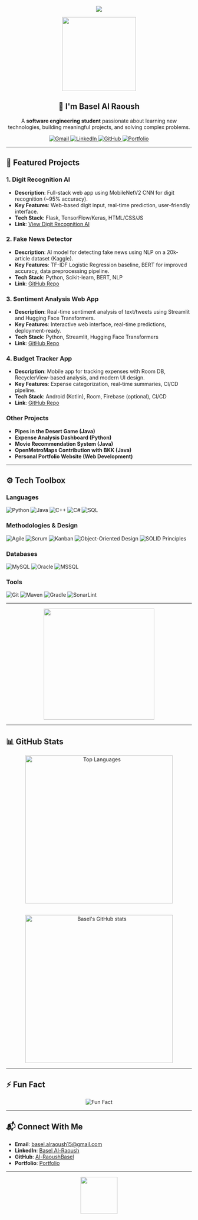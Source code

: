 <p align="center">
  <img src="https://capsule-render.vercel.app/api?type=wave&color=gradient&height=200&section=header&text=Hey%20There!&fontSize=60&fontAlignY=35" />
</p>

<!-- Intro & GIF -->
<div align="center">
  <img src="https://media.giphy.com/media/8PyTvI5EOu9LbAm8uS/giphy.gif" width="200" height="200"/>

<!-- New Name Placement -->
<h2 align="center">👋 I'm Basel Al Raoush</h2>



  <p align="center">
  A <strong>software engineering student</strong> passionate about learning new technologies, 
  building meaningful projects, and solving complex problems.
</p>



  <!-- Social Badges -->
  <p>
    <a href="mailto:basel.alraoush15@gmail.com">
      <img src="https://img.shields.io/badge/Gmail-D14836?style=flat-square&logo=gmail&logoColor=white" alt="Gmail">
    </a>
    <a href="https://www.linkedin.com/in/basel-al-raoush/">
      <img src="https://img.shields.io/badge/-LinkedIn-0077B5?style=flat-square&logo=linkedin&logoColor=white" alt="LinkedIn">
    </a>
    <a href="https://github.com/Al-RaoushBasel">
      <img src="https://img.shields.io/badge/-GitHub-333?style=flat-square&logo=github" alt="GitHub">
    </a>
    <!-- Add your personal portfolio link here! -->
    <a href="[https://your-portfolio-link.com](https://al-raoushbasel.github.io/portfolio/)" target="_blank">
      <img src="https://img.shields.io/badge/-Portfolio-FF4088?style=flat-square&logo=githubpages&logoColor=white" alt="Portfolio"/>
    </a>
  </p>
</div>

---

## 🎉 Featured Projects

### 1. Digit Recognition AI
- **Description**: Full-stack web app using MobileNetV2 CNN for digit recognition (~95% accuracy).
- **Key Features**: Web-based digit input, real-time prediction, user-friendly interface.
- **Tech Stack**: Flask, TensorFlow/Keras, HTML/CSS/JS
- **Link**: [View Digit Recognition AI](https://github.com/YourDigitAIRepoLink](https://al-raoushbasel.github.io/digit-recognition-frontend/))

### 2. Fake News Detector
- **Description**: AI model for detecting fake news using NLP on a 20k-article dataset (Kaggle).
- **Key Features**: TF-IDF Logistic Regression baseline, BERT for improved accuracy, data preprocessing pipeline.
- **Tech Stack**: Python, Scikit-learn, BERT, NLP
- **Link**: [GitHub Repo](https://github.com/Al-RaoushBasel/Fake-News-Detector) 

### 3. Sentiment Analysis Web App
- **Description**: Real-time sentiment analysis of text/tweets using Streamlit and Hugging Face Transformers.
- **Key Features**: Interactive web interface, real-time predictions, deployment-ready.
- **Tech Stack**: Python, Streamlit, Hugging Face Transformers
- **Link**: [GitHub Repo](https://github.com/Al-RaoushBasel/Sentiment-Analysis) 

### 4. Budget Tracker App
- **Description**: Mobile app for tracking expenses with Room DB, RecyclerView-based analysis, and modern UI design.
- **Key Features**: Expense categorization, real-time summaries, CI/CD pipeline.
- **Tech Stack**: Android (Kotlin), Room, Firebase (optional), CI/CD
- **Link**: [GitHub Repo](https://github.com/Al-RaoushBasel/MyBudgetTracker)

### Other Projects
- **Pipes in the Desert Game (Java)**
- **Expense Analysis Dashboard (Python)**
- **Movie Recommendation System (Java)**
- **OpenMetroMaps Contribution with BKK (Java)**
- **Personal Portfolio Website (Web Development)**

---

## ⚙️ Tech Toolbox

### Languages
![Python](https://img.shields.io/badge/-Python-333?style=flat&logo=python)
![Java](https://img.shields.io/badge/-Java-333?style=flat&logo=java)
![C++](https://img.shields.io/badge/-C++-333?style=flat&logo=c%2B%2B&logoColor=00599C)
![C#](https://img.shields.io/badge/-C%23-333?style=flat&logo=c-sharp)
![SQL](https://img.shields.io/badge/-SQL-333?style=flat&logo=MySQL)

### Methodologies & Design
![Agile](https://img.shields.io/badge/-Agile-333?style=flat&logo=agile)
![Scrum](https://img.shields.io/badge/-Scrum-333?style=flat&logo=scrumalliance)
![Kanban](https://img.shields.io/badge/-Kanban-333?style=flat&logo=kanban)
![Object-Oriented Design](https://img.shields.io/badge/-OOP-333?style=flat&logo=design)
![SOLID Principles](https://img.shields.io/badge/-SOLID-333?style=flat&logo=design)

### Databases
![MySQL](https://img.shields.io/badge/-MySQL-333?style=flat&logo=mysql)
![Oracle](https://img.shields.io/badge/-Oracle-333?style=flat&logo=oracle)
![MSSQL](https://img.shields.io/badge/-MSSQL-333?style=flat&logo=microsoft-sql-server)

### Tools
![Git](https://img.shields.io/badge/-Git-333?style=flat&logo=git)
![Maven](https://img.shields.io/badge/-Maven-333?style=flat&logo=apache-maven)
![Gradle](https://img.shields.io/badge/-Gradle-333?style=flat&logo=gradle)
![SonarLint](https://img.shields.io/badge/-SonarLint-333?style=flat&logo=sonarlint)

---

<p align="center">
  <img src="https://media.giphy.com/media/bGgsc5mWoryfgKBx1u/giphy.gif" width="300" />
</p>

---

## 📊 GitHub Stats
<div align="center">
  
  <!-- Top Languages -->
  <img src="https://github-readme-stats.vercel.app/api/top-langs/?username=Al-RaoushBasel&theme=dark&hide_border=false&include_all_commits=false&count_private=false&layout=compact" 
       alt="Top Languages" width="400" />
  
  <!-- GitHub Stats Card (Optional) -->
  <br/>
  <img src="https://github-readme-stats.vercel.app/api?username=Al-RaoushBasel&show_icons=true&theme=dark&hide_border=false" 
       alt="Basel's GitHub stats" width="400" />
</div>

---

## ⚡ Fun Fact

<!-- 
  Example placeholder:
  - You could create a GitHub Action that runs daily, fetches a random fact from an API, and updates this README.
  - For a tutorial, check out: https://dev.to/ethomson/how-to-dynamically-update-your-github-readme-using-github-actions-3npm
-->

<p align="center">
  <!-- Replace this static text/image with your dynamic content -->
  <img src="https://img.shields.io/badge/Did%20You%20Know%3F-More%20than%2050%25%20of%20the%20web%20is%20powered%20by%20JavaScript-blue" alt="Fun Fact"/>
</p>

---

## 📬 Connect With Me

- **Email**: [basel.alraoush15@gmail.com](mailto:basel.alraoush15@gmail.com)
- **LinkedIn**: [Basel Al-Raoush ](https://www.linkedin.com/in/basel-al-raoush/)
- **GitHub**: [Al-RaoushBasel](https://github.com/Al-RaoushBasel)
- **Portfolio**: [Portfolio](https://al-raoushbasel.github.io/portfolio/)

---

<p align="center">
  <img src="https://capsule-render.vercel.app/api?type=wave&section=footer&color=gradient" height="100"/>
</p>
